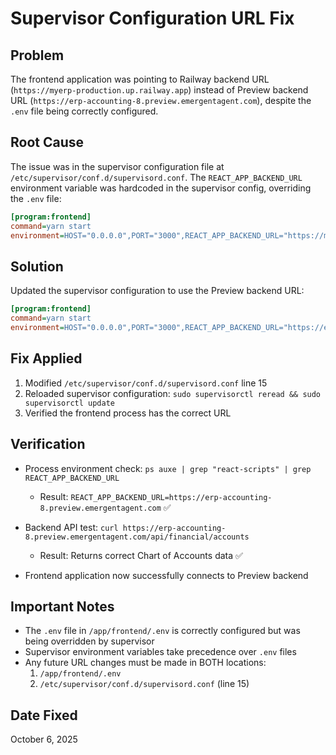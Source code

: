 # Supervisor Configuration URL Fix

## Problem
The frontend application was pointing to Railway backend URL (`https://myerp-production.up.railway.app`) instead of Preview backend URL (`https://erp-accounting-8.preview.emergentagent.com`), despite the `.env` file being correctly configured.

## Root Cause
The issue was in the supervisor configuration file at `/etc/supervisor/conf.d/supervisord.conf`. The `REACT_APP_BACKEND_URL` environment variable was hardcoded in the supervisor config, overriding the `.env` file:

```ini
[program:frontend]
command=yarn start
environment=HOST="0.0.0.0",PORT="3000",REACT_APP_BACKEND_URL="https://myerp-production.up.railway.app",DANGEROUSLY_DISABLE_HOST_CHECK="true"
```

## Solution
Updated the supervisor configuration to use the Preview backend URL:

```ini
[program:frontend]
command=yarn start
environment=HOST="0.0.0.0",PORT="3000",REACT_APP_BACKEND_URL="https://erp-accounting-8.preview.emergentagent.com",DANGEROUSLY_DISABLE_HOST_CHECK="true"
```

## Fix Applied
1. Modified `/etc/supervisor/conf.d/supervisord.conf` line 15
2. Reloaded supervisor configuration: `sudo supervisorctl reread && sudo supervisorctl update`
3. Verified the frontend process has the correct URL

## Verification
- Process environment check: `ps auxe | grep "react-scripts" | grep REACT_APP_BACKEND_URL`
  - Result: `REACT_APP_BACKEND_URL=https://erp-accounting-8.preview.emergentagent.com` ✅

- Backend API test: `curl https://erp-accounting-8.preview.emergentagent.com/api/financial/accounts`
  - Result: Returns correct Chart of Accounts data ✅

- Frontend application now successfully connects to Preview backend

## Important Notes
- The `.env` file in `/app/frontend/.env` is correctly configured but was being overridden by supervisor
- Supervisor environment variables take precedence over `.env` files
- Any future URL changes must be made in BOTH locations:
  1. `/app/frontend/.env`
  2. `/etc/supervisor/conf.d/supervisord.conf` (line 15)

## Date Fixed
October 6, 2025

